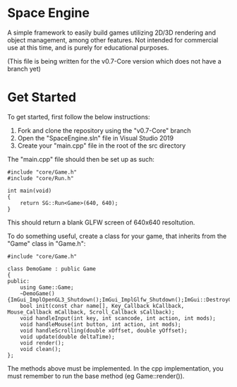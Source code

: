 # Space Engine

A simple framework to easily build games utilizing 2D/3D rendering and object management, among other features.
Not intended for commercial use at this time, and is purely for educational purposes.

(This file is being written for the v0.7-Core version which does not have a branch yet)

# Get Started

To get started, first follow the below instructions:

1. Fork and clone the repository using the "v0.7-Core" branch
2. Open the "SpaceEngine.sln" file in Visual Studio 2019
3. Create your "main.cpp" file in the root of the src directory

The "main.cpp" file should then be set up as such:

```
#include "core/Game.h"
#include "core/Run.h"

int main(void)
{   
	return SG::Run<Game>(640, 640);
}
```

This should return a blank GLFW screen of 640x640 resoltution.

To do something useful, create a class for your game, that inherits from the "Game" class in "Game.h":

```
#include "core/Game.h"

class DemoGame : public Game
{
public:
	using Game::Game;
	~DemoGame() {ImGui_ImplOpenGL3_Shutdown();ImGui_ImplGlfw_Shutdown();ImGui::DestroyContext();}
	bool init(const char name[], Key_Callback kCallback, Mouse_Callback mCallback, Scroll_Callback sCallback);
	void handleInput(int key, int scancode, int action, int mods);
	void handleMouse(int button, int action, int mods);
	void handleScrolling(double xOffset, double yOffset);
	void update(double deltaTime);
	void render();
	void clean();
};
```

The methods above must be implemented. In the cpp implementation, you must remember to run the base method (eg Game::render()).

